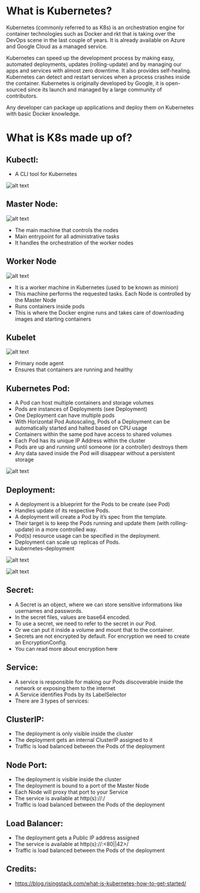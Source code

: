 # What is Kubernetes?

Kubernetes (commonly referred to as K8s) is an orchestration engine for container technologies such as Docker and rkt that is taking over the DevOps scene in the last couple of years. It is already available on Azure and Google Cloud as a managed service.

Kubernetes can speed up the development process by making easy, automated deployments, updates (rolling-update) and by managing our apps and services with almost zero downtime. It also provides self-healing. Kubernetes can detect and restart services when a process crashes inside the container. Kubernetes is originally developed by Google, it is open-sourced since its launch and managed by a large community of contributors.

Any developer can package up applications and deploy them on Kubernetes with basic Docker knowledge.

# What is K8s made up of?

## Kubectl:

- A CLI tool for Kubernetes

![alt text](https://raw.githubusercontent.com/ajeetraina/kubernetes101/master/architecture/kubernetes-kubectl.png)



## Master Node:

![alt text](https://raw.githubusercontent.com/ajeetraina/kubernetes101/master/architecture/kubernetes-kubelet.png)

- The main machine that controls the nodes
- Main entrypoint for all administrative tasks
- It handles the orchestration of the worker nodes

## Worker Node

![alt text](https://raw.githubusercontent.com/ajeetraina/kubernetes101/master/architecture/kubernetes-worker-node.png)

- It is a worker machine in Kubernetes (used to be known as minion)
- This machine performs the requested tasks. Each Node is controlled by the Master Node
- Runs containers inside pods
- This is where the Docker engine runs and takes care of downloading images and starting containers

## Kubelet

![alt text](https://raw.githubusercontent.com/ajeetraina/kubernetes101/master/architecture/kubernetes-kubelet.png)

- Primary node agent
- Ensures that containers are running and healthy

## Kubernetes Pod:

- A Pod can host multiple containers and storage volumes
- Pods are instances of Deployments (see Deployment)
- One Deployment can have multiple pods
- With Horizontal Pod Autoscaling, Pods of a Deployment can be automatically started and halted based on CPU usage
- Containers within the same pod have access to shared volumes
- Each Pod has its unique IP Address within the cluster
- Pods are up and running until someone (or a controller) destroys them
- Any data saved inside the Pod will disappear without a persistent storage

![alt text](https://raw.githubusercontent.com/ajeetraina/kubernetes101/master/architecture/kubernetes-pod-new.png)


## Deployment:

- A deployment is a blueprint for the Pods to be create (see Pod)
- Handles update of its respective Pods.
- A deployment will create a Pod by it’s spec from the template.
- Their target is to keep the Pods running and update them (with rolling-update) in a more controlled way.
- Pod(s) resource usage can be specified in the deployment.
- Deployment can scale up replicas of Pods.
- kubernetes-deployment

![alt text](https://raw.githubusercontent.com/ajeetraina/kubernetes101/master/architecture/kubernetes-deployment%20(1).png)

![alt text](https://raw.githubusercontent.com/ajeetraina/kubernetes101/master/architecture/kubernetes-deployment%20(1).png)

## Secret:

- A Secret is an object, where we can store sensitive informations like usernames and passwords.
- In the secret files, values are base64 encoded.
- To use a secret, we need to refer to the secret in our Pod.
- Or we can put it inside a volume and mount that to the container.
- Secrets are not encrypted by default. For encryption we need to create an EncryptionConfig.
- You can read more about encryption here

## Service:

- A service is responsible for making our Pods discoverable inside the network or exposing them to the internet
- A Service identifies Pods by its LabelSelector
- There are 3 types of services:

## ClusterIP:
- The deployment is only visible inside the cluster
- The deployment gets an internal ClusterIP assigned to it
- Traffic is load balanced between the Pods of the deployment

## Node Port:
- The deployment is visible inside the cluster
- The deployment is bound to a port of the Master Node
- Each Node will proxy that port to your Service
- The service is available at http(s)://:/
- Traffic is load balanced between the Pods of the deployment

## Load Balancer:
- The deployment gets a Public IP address assigned
- The service is available at http(s)://:<80||42>/
- Traffic is load balanced between the Pods of the deployment

## Credits:
- https://blog.risingstack.com/what-is-kubernetes-how-to-get-started/

